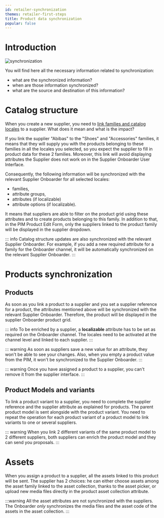 ```yaml
---
id: retailer-synchronization
themes: retailer-first-steps
title: Product data synchronization
popular: false
---
```


# Introduction

![synchronization](../img/synchronization.svg)

You will find here all the necessary information related to synchronization:
- what are the synchronized information?
- when are those information synchronized?
- what are the source and destination of this information?

# Catalog structure

When you create a new supplier, you need to [link families and catalog locales](./manage-supplier.html) to a supplier.
What does it mean and what is the impact?

If you link the supplier "Abibas" to the "Shoes" and "Accessories" families, it means that they will supply you with the products belonging to these families in all the locales you selected, so you expect the supplier to fill in product data for these 2 families.
Moreover, this link will avoid displaying attributes the Supplier does not work on in the Supplier Onboarder User Interface.

Consequently, the following information will be synchronized with the relevant Supplier Onboarder for all selected locales:
* families,
* attribute groups,
* attributes (if localizable)
* attribute options (if localizable).

<!--
As a consequence, the family, the attribute groups, attributes and attribute options will be synchronized with the relevant Supplier Onboarder in all the selected locales if attributes are localizable.
-->

It means that suppliers are able to filter on the product grid using these attributes and to create products belonging to this family. In addition to that, in the PIM Product Edit Form, only the suppliers linked to the product family will be displayed in the supplier dropdown.

::: info
Catalog structure updates are also synchronized with the relevant Supplier Onboarder. For example, if you add a new required attribute for a family for the Onboarder channel, it will be automatically synchronized on the relevant Supplier Onboarder.
:::

# Products synchronization
## Products
As soon as you link a product to a supplier and you set a supplier reference for a product, the attributes mentioned above will be synchronized with the relevant Supplier Onboarder. Therefore, the product will be displayed in the supplier Onboarder product grid.

::: info
To be enriched by a supplier, a **localizable** attribute has to be set as required on the Onboarder channel.  The locales need to be activated at the channel level and linked to each supplier.
:::

::: warning
As soon as suppliers save a new value for an attribute, they won't be able to see your changes. Also, when you empty a product value from the PIM, it won't be synchronized to the Supplier Onboarder. 
:::

::: warning
Once you have assigned a product to a supplier, you can't remove it from the supplier interface. 
:::

## Product Models and variants
To link a product variant to a supplier, you need to complete the supplier reference and the supplier attribute as explained for products. The parent product model is sent alongside with the product variant. You need to repeat the operation for each product variant of a product model to link variants to one or several suppliers.

::: warning
When you link 2 different variants of the same product model to 2 different suppliers, both suppliers can enrich the product model and they can send you proposals.
:::

# Assets
When you assign a product to a supplier, all the assets linked to this product will be sent. The supplier has 2 choices: he can either choose assets among the asset family linked to the asset collection, thanks to the asset picker, or upload new media files directly in the product asset collection attribute.

:::warning
All the asset attributes are not synchronized with the suppliers. The Onboarder *only*  synchronizes the media files and the asset code of the assets in the asset collection.
:::
